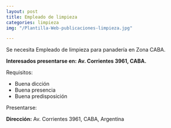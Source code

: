 ```yaml
---
layout: post
title: Empleado de limpieza
categories: limpieza
img: "/Plantilla-Web-publicaciones-limpieza.jpg"

---
```

Se necesita Empleado de limpieza para panadería en Zona CABA.

**Interesados presentarse en: Av. Corrientes 3961, CABA.**

Requisitos:

* Buena dicción
* Buena presencia
* Buena predisposición

Presentarse:

**Dirección:** Av. Corrientes 3961, CABA, Argentina